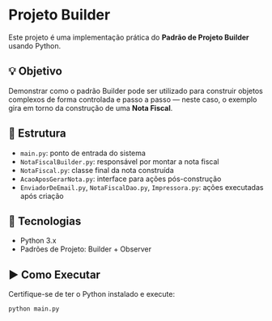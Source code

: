 # Projeto Builder

Este projeto é uma implementação prática do **Padrão de Projeto Builder** usando Python.

## 💡 Objetivo

Demonstrar como o padrão Builder pode ser utilizado para construir objetos complexos de forma controlada e passo a passo — neste caso, o exemplo gira em torno da construção de uma **Nota Fiscal**.

## 📁 Estrutura

- `main.py`: ponto de entrada do sistema
- `NotaFiscalBuilder.py`: responsável por montar a nota fiscal
- `NotaFiscal.py`: classe final da nota construída
- `AcaoAposGerarNota.py`: interface para ações pós-construção
- `EnviadorDeEmail.py`, `NotaFiscalDao.py`, `Impressora.py`: ações executadas após criação

## 🔧 Tecnologias

- Python 3.x
- Padrões de Projeto: Builder + Observer

## ▶️ Como Executar

Certifique-se de ter o Python instalado e execute:

```bash
python main.py
